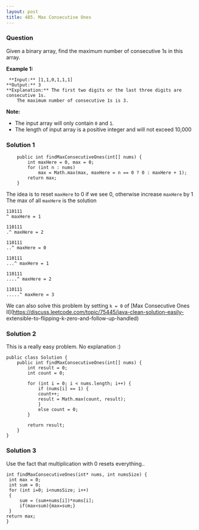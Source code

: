 ```yaml
---
layout: post
title: 485. Max Consecutive Ones
---
```

### Question
Given a binary array, find the maximum number of consecutive 1s in this array.

 **Example 1:**  

    
    
     **Input:** [1,1,0,1,1,1]
    **Output:** 3
    **Explanation:** The first two digits or the last three digits are consecutive 1s.
        The maximum number of consecutive 1s is 3.
    

**Note:**

  * The input array will only contain `0` and `1`.
  * The length of input array is a positive integer and will not exceed 10,000

### Solution 1
    
    
        public int findMaxConsecutiveOnes(int[] nums) {
            int maxHere = 0, max = 0;
            for (int n : nums)
                max = Math.max(max, maxHere = n == 0 ? 0 : maxHere + 1);
            return max; 
        } 
    

The idea is to reset `maxHere` to 0 if we see 0, otherwise increase `maxHere`
by 1  
The max of all `maxHere` is the solution

    
    
    110111
    ^ maxHere = 1
    
    110111
    .^ maxHere = 2
    
    110111
    ..^ maxHere = 0
    
    110111
    ...^ maxHere = 1
    
    110111
    ....^ maxHere = 2
    
    110111
    .....^ maxHere = 3
    

We can also solve this problem by setting `k = 0` of [Max Consecutive Ones
II](https://discuss.leetcode.com/topic/75445/java-clean-solution-easily-
extensible-to-flipping-k-zero-and-follow-up-handled)


### Solution 2
This is a really easy problem. No explanation :)

    
    
    public class Solution {
        public int findMaxConsecutiveOnes(int[] nums) {
            int result = 0;
            int count = 0;
            
            for (int i = 0; i < nums.length; i++) {
                if (nums[i] == 1) {
            	count++;
            	result = Math.max(count, result);
                }
                else count = 0;
            }
            
            return result;
        }
    }
    


### Solution 3
Use the fact that multiplication with 0 resets everything..

    
    
    int findMaxConsecutiveOnes(int* nums, int numsSize) {
     int max = 0;
     int sum = 0;
     for (int i=0; i<numsSize; i++)
     {
         sum = (sum+nums[i])*nums[i];
         if(max<sum){max=sum;}
     }
    return max;
    }
    



